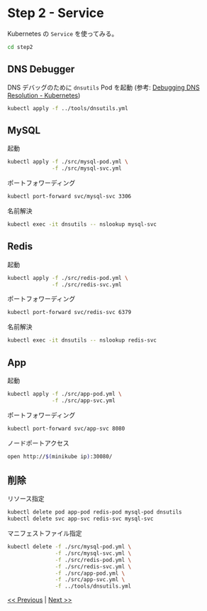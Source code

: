 # Step 2 - Service

Kubernetes の `Service` を使ってみる。

```sh
cd step2
```

## DNS Debugger

DNS デバッグのために `dnsutils` Pod を起動 (参考: [Debugging DNS Resolution - Kubernetes](https://kubernetes.io/docs/tasks/administer-cluster/dns-debugging-resolution/))
```sh
kubectl apply -f ../tools/dnsutils.yml
```

## MySQL

起動
```sh
kubectl apply -f ./src/mysql-pod.yml \
              -f ./src/mysql-svc.yml
```

ポートフォワーディング
```sh
kubectl port-forward svc/mysql-svc 3306
```

名前解決
```sh
kubectl exec -it dnsutils -- nslookup mysql-svc
```

## Redis

起動
```sh
kubectl apply -f ./src/redis-pod.yml \
              -f ./src/redis-svc.yml
```

ポートフォワーディング
```sh
kubectl port-forward svc/redis-svc 6379
```

名前解決
```sh
kubectl exec -it dnsutils -- nslookup redis-svc
```

## App

起動
```sh
kubectl apply -f ./src/app-pod.yml \
              -f ./src/app-svc.yml
```

ポートフォワーディング
```sh
kubectl port-forward svc/app-svc 8080
```

ノードポートアクセス
```sh
open http://$(minikube ip):30080/
```

## 削除

リソース指定
```sh
kubectl delete pod app-pod redis-pod mysql-pod dnsutils
kubectl delete svc app-svc redis-svc mysql-svc
```

マニフェストファイル指定
```sh
kubectl delete -f ./src/mysql-pod.yml \
               -f ./src/mysql-svc.yml \
               -f ./src/redis-pod.yml \
               -f ./src/redis-svc.yml \
               -f ./src/app-pod.yml \
               -f ./src/app-svc.yml \
               -f ../tools/dnsutils.yml
```

[<< Previous](../step1) | [Next >>](../step3)
